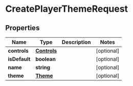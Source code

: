 
# CreatePlayerThemeRequest

## Properties

Name | Type | Description | Notes
------------ | ------------- | ------------- | -------------
**controls** | [**Controls**](Controls.md) |  |  [optional]
**isDefault** | **boolean** |  |  [optional]
**name** | **string** |  |  [optional]
**theme** | [**Theme**](Theme.md) |  |  [optional]



